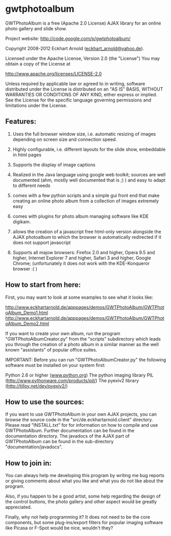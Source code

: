 # gwtphotoalbum

GWTPhotoAlbum is a free (Apache 2.0 License) AJAX library for an online 
photo gallery and slide show. 

Project website: http://code.google.com/p/gwtphotoalbum/


Copyright 2008-2012 Eckhart Arnold (eckhart_arnold@yahoo.de).
 
Licensed under the Apache License, Version 2.0 (the "License") 
You may obtain a copy of the License at

http://www.apache.org/licenses/LICENSE-2.0

Unless required by applicable law or agreed to in writing, software
distributed under the License is distributed on an "AS IS" BASIS, WITHOUT
WARRANTIES OR CONDITIONS OF ANY KIND, either express or implied. See the
License for the specific language governing permissions and limitations under
the License.


Features:
---------

1. Uses the full browser window size, i.e. automatic resizing of images
   depending on screen size and connection speed.
   
2. Highly configurable, i.e. different layouts for the slide show,
   embeddable in html pages
   
3. Supports the display of image captions

4. Realized in the Java language using google web toolkit; sources are
   well documented (ahm, mostly well documented that is ;) ) and easy 
   to adapt to different needs

5. comes with a few python scripts and a simple gui front end that 
   make creating an online photo album from a collection of images
   extremely easy
   
6. comes with plugins for photo album managing software like KDE
   digikam.
   
7. allows the creation of a javascript free html-only version alongside
   the AJAX photoalbum to which the browser is automatically redirected
   if it does not support javascript
   
8. Supports all majow browsers: Firefox 2.0 and higher, Opera 9.5 and 
   higher, Internet Explorer 7 and higher, Safari 3 and higher,
   Google Chrome; (unfortunately it does not work with the 
   KDE-Konqueror browser :( )
   
      
How to start from here:
-----------------------

First, you may want to look at some examples to see what it looks like:

http://www.eckhartarnold.de/apppages/demos/GWTPhotoAlbum/GWTPhotoAlbum_Demo1.html
http://www.eckhartarnold.de/apppages/demos/GWTPhotoAlbum/GWTPhotoAlbum_Demo2.html

If you want to create your own album, run the program "GWTPhotoAlbumCreator.py" 
from the "scripts" subdirectory which leads you through the creation of a 
photo album in a similar manner as the well known "assistants" of popular 
office suites.

IMPORTANT: Before you can run "GWTPhotoAlbumCreator.py" the following 
software must be installed on your system first:

Python 2.6 or higher (www.python.org)
The python imaging library PIL (http://www.pythonware.com/products/pil/)
The pyexiv2 library (http://tilloy.net/dev/pyexiv2/)
      

How to use the sources:
-----------------------

If you want to use GWTPhotoAlbum in your own AJAX projects, you can browse
the source code in the "src/de.eckhartarnold.client" directory. Please
read "INSTALL.txt" for for information on how to compile and use GWTPhotoAlbum.
Further documentation can be found in the documentation directory. The 
javadocs of the AJAX part of GWTPhotoAlbum can be found in the sub-directory
"documentation/javadocs".


How to join in:
---------------

You can always help me developing this program by writing me bug 
reports or giving comments about what you like and what you do not like
about the program.

Also, if you happen to be a good artist, some help regarding the design of
the control buttons, the photo gallery and other aspect would be greatly
appreciated. 

Finally, why not help programming it? It does not need to be the core 
components, but some plug-ins/export filters for popular imaging software 
like Picasa or F-Spot would be nice, wouldn't they?

